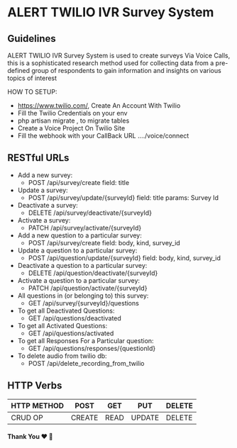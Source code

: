 # ALERT TWILIO IVR Survey System

## Guidelines

ALERT TWILIO IVR Survey System is used to create surveys Via Voice Calls, this is a sophisticated research method used for collecting data from a pre-defined group of respondents to gain information and insights on various topics of interest

HOW TO SETUP:
* https://www.twilio.com/, Create An Account With Twilio
* Fill the Twilio Credentials on your env
* php artisan migrate , to migrate tables
* Create a Voice Project On Twilio Site
* Fill the webhook with your CallBack URL ..../voice/connect

## RESTful URLs
* Add a new survey:
    * POST /api/survey/create
    field: title
* Update a survey:
    * POST /api/survey/update/{surveyId}
    field: title
    params: Survey Id
* Deactivate a survey:
    * DELETE /api/survey/deactivate/{surveyId}
* Activate a survey:
    * PATCH /api/survey/activate/{surveyId}
* Add a new question to a particular survey:
    * POST /api/survey/create
    field: body, kind, survey_id
* Update a question to a particular survey:
    * POST /api/question/update/{surveyId}
    field: body, kind, survey_id
* Deactivate a question to a particular survey:
    * DELETE /api/question/deactivate/{surveyId}
* Activate a question to a particular survey:
    * PATCH /api/question/activate/{surveyId}
* All questions in (or belonging to) this survey:
    * GET /api/survey/{surveyId}/questions
* To get all Deactivated Questions:
    * GET /api/questions/deactivated
* To get all Activated Questions:
    * GET /api/questions/activated
* To get all Responses For a Particular question:
    * GET /api/questions/responses/{questionId}
* To delete audio from twilio db:
    * POST /api/delete_recording_from_twilio
## HTTP Verbs

| HTTP METHOD | POST            | GET       | PUT         | DELETE |
| ----------- | --------------- | --------- | ----------- | ------ |
| CRUD OP     | CREATE          | READ      | UPDATE      | DELETE |

#### Thank You :heart: :pray:
